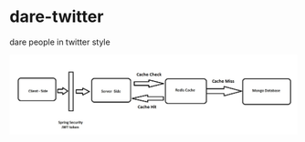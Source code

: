 # dare-twitter
dare people in twitter style

![Client Server Architecture](/src/main/resources/Architectural-design.jpg)